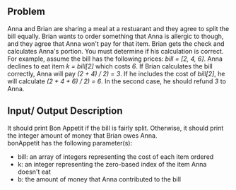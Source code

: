 ## Problem
Anna and Brian are sharing a meal at a restuarant and they agree to split the bill equally. Brian wants to order something that Anna is allergic to though, and they agree that Anna won't pay for that item. Brian gets the check and calculates Anna's portion. You must determine if his calculation is correct.  
For example, assume the bill has the following prices: *bill = [2, 4, 6]*. Anna declines to eat item *k = bill[2]* which costs *6*. If Brian calculates the bill correctly, Anna will pay *(2 + 4) / 2) = 3*. If he includes the cost of *bill[2]*, he will calculate *(2 + 4 + 6) / 2) = 6*. In the second case, he should refund *3* to Anna.

## Input/ Output Description
It should print Bon Appetit if the bill is fairly split. Otherwise, it should print the integer amount of money that Brian owes Anna.  
bonAppetit has the following parameter(s):  
- bill: an array of integers representing the cost of each item ordered
- k: an integer representing the zero-based index of the item Anna doesn't eat
- b: the amount of money that Anna contributed to the bill

